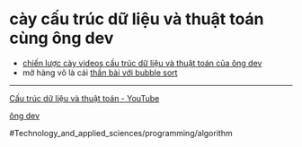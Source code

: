 # cày cấu trúc dữ liệu và thuật toán cùng ông dev

- [chiến lược cày videos cấu trúc dữ liệu và thuật toán của ông dev](chiến%20lược%20cày%20videos%20cấu%20trúc%20dữ%20liệu%20và%20thuật%20toán%20của%20ông%20dev.md)
- mở hàng vô là cái [thần bài với bubble sort](thần%20bài%20với%20bubble%20sort.md)

---

[Cấu trúc dữ liệu và thuật toán - YouTube](https://www.youtube.com/playlist?list=PLoaAbmGPgTSNMAzkKBHkh2mLuBk54II5L)

[ông dev](ông%20dev.md)

#Technology_and_applied_sciences/programming/algorithm
